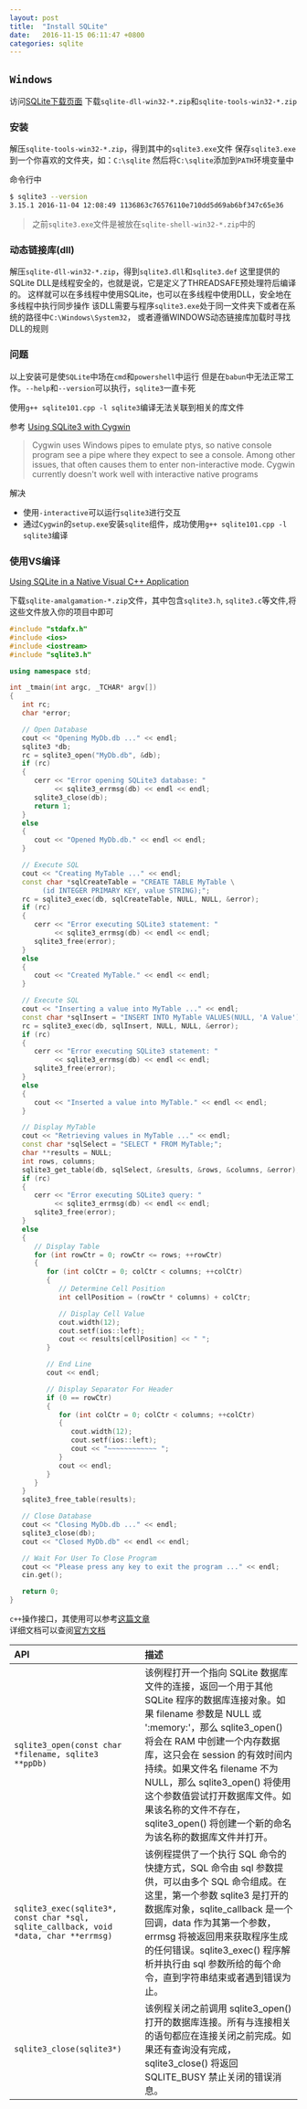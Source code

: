```yaml
---
layout: post
title:  "Install SQLite"
date:   2016-11-15 06:11:47 +0800
categories: sqlite
---
```


## `Windows`

访问[SQLite下载页面](http://www.sqlite.org/download.html)
下载`sqlite-dll-win32-*.zip`和`sqlite-tools-win32-*.zip`

### 安装

解压`sqlite-tools-win32-*.zip`，得到其中的`sqlite3.exe`文件
保存`sqlite3.exe`到一个你喜欢的文件夹，如：`C:\sqlite`
然后将`C:\sqlite`添加到`PATH`环境变量中

命令行中
```Bash
$ sqlite3 --version
3.15.1 2016-11-04 12:08:49 1136863c76576110e710dd5d69ab6bf347c65e36
```

> 之前`sqlite3.exe`文件是被放在`sqlite-shell-win32-*.zip`中的

### 动态链接库(dll)

解压`sqlite-dll-win32-*.zip`，得到`sqlite3.dll`和`sqlite3.def`
这里提供的SQLite DLL是线程安全的，也就是说，它是定义了THREADSAFE预处理符后编译的。
这样就可以在多线程中使用SQLite，也可以在多线程中使用DLL，安全地在多线程中执行同步操作
该DLL需要与程序`sqlite3.exe`处于同一文件夹下或者在系统的路径中`C:\Windows\System32`，
或者遵循WINDOWS动态链接库加载时寻找DLL的规则

### 问题

以上安装可是使`SQLite`中场在`cmd`和`powershell`中运行
但是在`babun`中无法正常工作。`--help`和`--version`可以执行，`sqlite3`一直卡死

使用`g++ sqlite101.cpp -l sqlite3`编译无法关联到相关的库文件

参考
[Using SQLite3 with Cygwin](http://superuser.com/questions/253059/using-sqlite3-with-cygwin)
> Cygwin uses Windows pipes to emulate ptys,
so native console program see a pipe where they expect to see a console.
Among other issues, that often causes them to enter non-interactive mode.
> Cygwin currently doesn't work well with interactive native programs

解决
* 使用`-interactive`可以运行`sqlite3`进行交互
* 通过`Cygwin`的`setup.exe`安装`sqlite`组件，成功使用`g++ sqlite101.cpp -l sqlite3`编译

### 使用VS编译

[Using SQLite in a Native Visual C++ Application](https://dcravey.wordpress.com/2011/03/21/using-sqlite-in-a-visual-c-application/)

下载`sqlite-amalgamation-*.zip`文件，其中包含`sqlite3.h`, `sqlite3.c`等文件,将这些文件放入你的项目中即可

```c++
#include "stdafx.h"
#include <ios>
#include <iostream>
#include "sqlite3.h"

using namespace std;

int _tmain(int argc, _TCHAR* argv[])
{
   int rc;
   char *error;

   // Open Database
   cout << "Opening MyDb.db ..." << endl;
   sqlite3 *db;
   rc = sqlite3_open("MyDb.db", &db);
   if (rc)
   {
      cerr << "Error opening SQLite3 database: "
           << sqlite3_errmsg(db) << endl << endl;
      sqlite3_close(db);
      return 1;
   }
   else
   {
      cout << "Opened MyDb.db." << endl << endl;
   }

   // Execute SQL
   cout << "Creating MyTable ..." << endl;
   const char *sqlCreateTable = "CREATE TABLE MyTable \
        (id INTEGER PRIMARY KEY, value STRING);";
   rc = sqlite3_exec(db, sqlCreateTable, NULL, NULL, &error);
   if (rc)
   {
      cerr << "Error executing SQLite3 statement: "
           << sqlite3_errmsg(db) << endl << endl;
      sqlite3_free(error);
   }
   else
   {
      cout << "Created MyTable." << endl << endl;
   }

   // Execute SQL
   cout << "Inserting a value into MyTable ..." << endl;
   const char *sqlInsert = "INSERT INTO MyTable VALUES(NULL, 'A Value');";
   rc = sqlite3_exec(db, sqlInsert, NULL, NULL, &error);
   if (rc)
   {
      cerr << "Error executing SQLite3 statement: "
           << sqlite3_errmsg(db) << endl << endl;
      sqlite3_free(error);
   }
   else
   {
      cout << "Inserted a value into MyTable." << endl << endl;
   }

   // Display MyTable
   cout << "Retrieving values in MyTable ..." << endl;
   const char *sqlSelect = "SELECT * FROM MyTable;";
   char **results = NULL;
   int rows, columns;
   sqlite3_get_table(db, sqlSelect, &results, &rows, &columns, &error);
   if (rc)
   {
      cerr << "Error executing SQLite3 query: "
           << sqlite3_errmsg(db) << endl << endl;
      sqlite3_free(error);
   }
   else
   {
      // Display Table
      for (int rowCtr = 0; rowCtr <= rows; ++rowCtr)
      {
         for (int colCtr = 0; colCtr < columns; ++colCtr)
         {
            // Determine Cell Position
            int cellPosition = (rowCtr * columns) + colCtr;

            // Display Cell Value
            cout.width(12);
            cout.setf(ios::left);
            cout << results[cellPosition] << " ";
         }

         // End Line
         cout << endl;

         // Display Separator For Header
         if (0 == rowCtr)
         {
            for (int colCtr = 0; colCtr < columns; ++colCtr)
            {
               cout.width(12);
               cout.setf(ios::left);
               cout << "~~~~~~~~~~~~ ";
            }
            cout << endl;
         }
      }
   }
   sqlite3_free_table(results);

   // Close Database
   cout << "Closing MyDb.db ..." << endl;
   sqlite3_close(db);
   cout << "Closed MyDb.db" << endl << endl;

   // Wait For User To Close Program
   cout << "Please press any key to exit the program ..." << endl;
   cin.get();

   return 0;
}
```

`c++`操作接口，其使用可以参考[这篇文章](http://www.runoob.com/sqlite/sqlite-c-cpp.html)  
详细文档可以查阅[官方文档](https://www.sqlite.org/cintro.html)

| API  | 描述  |
| :--- | :--- |
| `sqlite3_open(const char *filename, sqlite3 **ppDb)` | 该例程打开一个指向 SQLite 数据库文件的连接，返回一个用于其他 SQLite 程序的数据库连接对象。如果 filename 参数是 NULL 或 ':memory:'，那么 sqlite3_open() 将会在 RAM 中创建一个内存数据库，这只会在 session 的有效时间内持续。如果文件名 filename 不为 NULL，那么 sqlite3_open() 将使用这个参数值尝试打开数据库文件。如果该名称的文件不存在，sqlite3_open() 将创建一个新的命名为该名称的数据库文件并打开。 |
| `sqlite3_exec(sqlite3*, const char *sql, sqlite_callback, void *data, char **errmsg)` | 该例程提供了一个执行 SQL 命令的快捷方式，SQL 命令由 sql 参数提供，可以由多个 SQL 命令组成。在这里，第一个参数 sqlite3 是打开的数据库对象，sqlite_callback 是一个回调，data 作为其第一个参数，errmsg 将被返回用来获取程序生成的任何错误。sqlite3_exec() 程序解析并执行由 sql 参数所给的每个命令，直到字符串结束或者遇到错误为止。 |
| `sqlite3_close(sqlite3*)` | 该例程关闭之前调用 sqlite3_open() 打开的数据库连接。所有与连接相关的语句都应在连接关闭之前完成。如果还有查询没有完成，sqlite3_close() 将返回 SQLITE_BUSY 禁止关闭的错误消息。|
